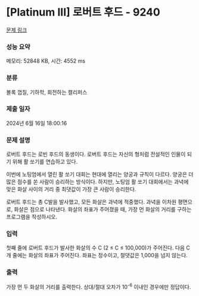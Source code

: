 # [Platinum III] 로버트 후드 - 9240 

[문제 링크](https://www.acmicpc.net/problem/9240) 

### 성능 요약

메모리: 52848 KB, 시간: 4552 ms

### 분류

볼록 껍질, 기하학, 회전하는 캘리퍼스

### 제출 일자

2024년 6월 16일 18:00:16

### 문제 설명

<p>로버트 후드는 로빈 후드의 동생이다. 로버트 후드는 자신의 형처럼 전설적인 인물이 되기 위해 활 쏘기를 연습하고 있다.</p>

<p>이번에 노팅엄에서 열린 활 쏘기 대회는 현대에 열리는 양궁과 규칙이 다르다. 양궁은 더 많은 점수를 쏜 사람이 승리하는 방식이다. 하지만, 노팅엄 활 쏘기 대회에서는 과녁에 맞은 화살 사이의 거리 중 최댓값이 가장 큰 사람이 승리한다.</p>

<p>로버트 후드는 총 C발을 발사했고, 모든 화살은 과녁에 적중했다. 과녁을 이차원 평면으로, 화살은 점으로 나타낸다. 화살의 좌표가 주어졌을 때, 가장 먼 화살의 거리를 구하는 프로그램을 작성하시오.</p>

### 입력 

 <p>첫째 줄에 로버트 후드가 발사한 화살의 수 C (2 ≤ C ≤ 100,000)가 주어진다. 다음 C개 줄에는 화살의 좌표가 주어진다. 좌표는 정수이고, 절댓값은 1,000을 넘지 않는다.</p>

### 출력 

 <p>가장 먼 두 화살의 거리를 출력한다. 상대/절대 오차가 10<sup>-6</sup> 이내인 경우에만 정답이다.</p>

